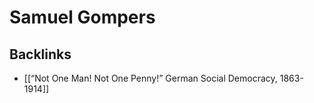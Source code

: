 # Samuel Gompers



<a id="org73d5c34"></a>

## Backlinks

-   [[&ldquo;Not One Man! Not One Penny!&rdquo; German Social Democracy, 1863-1914]]
